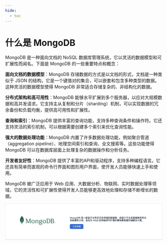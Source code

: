 ```yaml
---
hide:
  - toc
---
```


# 什么是 MongoDB

MongoDB 是一种面向文档的 NoSQL 数据库管理系统，它以灵活的数据模型和可扩展性而闻名。下面是 MongoDB 的一些重要特点和概念：

**面向文档的数据模型**：MongoDB 存储数据的方式是以文档的形式，文档是一种类似于 JSON 的结构，它是一个键值对的集合，可以嵌套和包含多种类型的数据。这种灵活的数据模型使得 MongoDB 非常适合存储复杂的、非结构化的数据。

**分布式架构和高可用性**：MongoDB 能够水平扩展到多个服务器，以应对大规模数据和高并发请求。它支持主从复制和分片（sharding）机制，可以实现数据的冗余备份和负载均衡，提供高可用性和扩展性。

**查询和索引**：MongoDB 提供丰富的查询功能，支持多种查询条件和操作符。它还支持灵活的索引机制，可以根据需要创建多个索引来优化查询性能。

**强大的数据处理功能**：MongoDB 内置了许多数据处理功能，例如聚合管道（aggregation pipeline）、地理空间索引和查询、全文搜索等。这些功能使得 MongoDB 可以在数据库层面上处理复杂的数据操作和分析任务。

**开发者友好性**：MongoDB 提供了丰富的API和驱动程序，支持多种编程语言。它还具有简单而直观的命令行界面和图形用户界面，使开发人员能够快速上手和使用。

MongoDB 被广泛应用于 Web 应用、大数据分析、物联网、实时数据处理等领域，它的灵活性和可扩展性使得开发人员能够更高效地处理和存储不断增长的数据。

![创建](../images/what.jpg)
